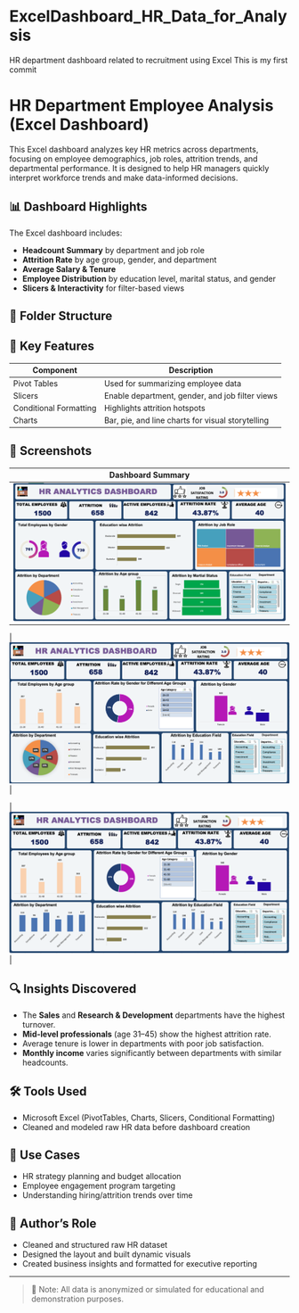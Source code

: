 # ExcelDashboard_HR_Data_for_Analysis
HR department dashboard related to recruitment using Excel 
This is my first commit
# HR Department Employee Analysis (Excel Dashboard)

This Excel dashboard analyzes key HR metrics across departments, focusing on employee demographics, job roles, attrition trends, and departmental performance. It is designed to help HR managers quickly interpret workforce trends and make data-informed decisions.

## 📊 Dashboard Highlights

The Excel dashboard includes:

- **Headcount Summary** by department and job role
- **Attrition Rate** by age group, gender, and department
- **Average Salary & Tenure**
- **Employee Distribution** by education level, marital status, and gender
- **Slicers & Interactivity** for filter-based views

## 📁 Folder Structure


## 🧠 Key Features

| Component                | Description                                       |
|--------------------------|---------------------------------------------------|
| Pivot Tables             | Used for summarizing employee data               |
| Slicers                  | Enable department, gender, and job filter views   |
| Conditional Formatting   | Highlights attrition hotspots                     |
| Charts                   | Bar, pie, and line charts for visual storytelling |

## 📸 Screenshots 

| Dashboard Summary | 
|-------------------|
| ![Summary](Images/dashboard-01.png) |

| ![Summary](Images/dashboard-02.png) |

| ![Summary](Images/dashboard-03.png) |

## 🔍 Insights Discovered

- The **Sales** and **Research & Development** departments have the highest turnover.
- **Mid-level professionals** (age 31–45) show the highest attrition rate.
- Average tenure is lower in departments with poor job satisfaction.
- **Monthly income** varies significantly between departments with similar headcounts.

## 🛠 Tools Used

- Microsoft Excel (PivotTables, Charts, Slicers, Conditional Formatting)
- Cleaned and modeled raw HR data before dashboard creation

## 🎯 Use Cases

- HR strategy planning and budget allocation
- Employee engagement program targeting
- Understanding hiring/attrition trends over time

## 📌 Author’s Role

- Cleaned and structured raw HR dataset
- Designed the layout and built dynamic visuals
- Created business insights and formatted for executive reporting

---

> 📎 Note: All data is anonymized or simulated for educational and demonstration purposes.

